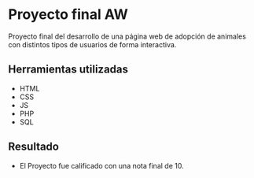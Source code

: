 # Proyecto final AW

Proyecto final del desarrollo de una página web de adopción de animales con distintos tipos de usuarios de forma interactiva.

## Herramientas utilizadas
- HTML
- CSS
- JS
- PHP
- SQL

## Resultado
- El Proyecto fue calificado con una nota final de 10.
